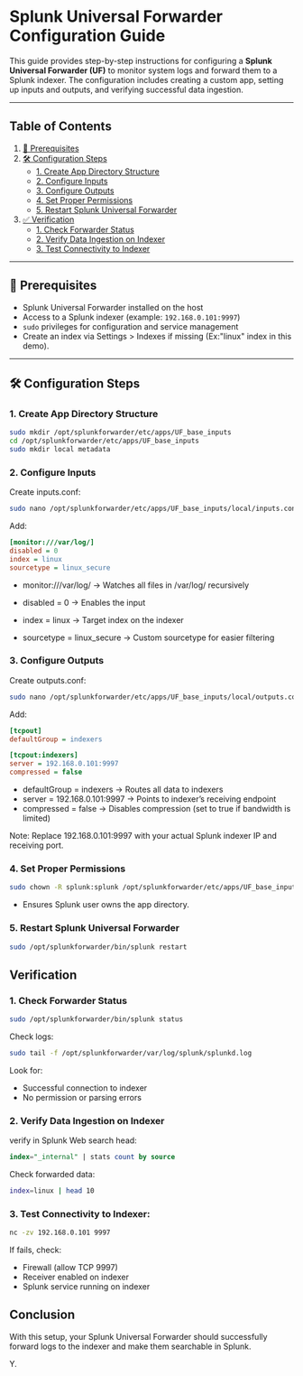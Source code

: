 # Splunk Universal Forwarder Configuration Guide


This guide provides step-by-step instructions for configuring a **Splunk Universal Forwarder (UF)** to monitor system logs and forward them to a Splunk indexer. The configuration includes creating a custom app, setting up inputs and outputs, and verifying successful data ingestion.

---

## Table of Contents
1. [🔧 Prerequisites](#-prerequisites)  
2. [🛠️ Configuration Steps](#️-configuration-steps)  
   - [1. Create App Directory Structure](#1-create-app-directory-structure)  
   - [2. Configure Inputs](#2-configure-inputs)  
   - [3. Configure Outputs](#3-configure-outputs)  
   - [4. Set Proper Permissions](#4-set-proper-permissions)  
   - [5. Restart Splunk Universal Forwarder](#5-restart-splunk-universal-forwarder)  
3. [✅ Verification](#-verification)  
   - [1. Check Forwarder Status](#1-check-forwarder-status)  
   - [2. Verify Data Ingestion on Indexer](#2-verify-data-ingestion-on-indexer)  
   - [3. Test Connectivity to Indexer](#3-test-connectivity-to-indexer)  

---

## 🔧 Prerequisites
- Splunk Universal Forwarder installed on the host  
- Access to a Splunk indexer (example: `192.168.0.101:9997`)  
- `sudo` privileges for configuration and service management 
- Create an index via Settings > Indexes if missing (Ex:"linux" index in this demo). 

---

## 🛠️ Configuration Steps

### 1. Create App Directory Structure
```bash
sudo mkdir /opt/splunkforwarder/etc/apps/UF_base_inputs
cd /opt/splunkforwarder/etc/apps/UF_base_inputs
sudo mkdir local metadata
```

### 2. Configure Inputs
Create inputs.conf:
```bash
sudo nano /opt/splunkforwarder/etc/apps/UF_base_inputs/local/inputs.conf
```

Add:

```ini
[monitor:///var/log/]
disabled = 0
index = linux
sourcetype = linux_secure
```
- monitor:///var/log/ → Watches all files in /var/log/ recursively

- disabled = 0 → Enables the input

- index = linux → Target index on the indexer

- sourcetype = linux_secure → Custom sourcetype for easier filtering

### 3. Configure Outputs

Create outputs.conf:
```bash
sudo nano /opt/splunkforwarder/etc/apps/UF_base_inputs/local/outputs.conf
```
Add:
```ini
[tcpout]
defaultGroup = indexers

[tcpout:indexers]
server = 192.168.0.101:9997
compressed = false
```
- defaultGroup = indexers → Routes all data to indexers
- server = 192.168.0.101:9997 → Points to indexer’s receiving endpoint
- compressed = false → Disables compression (set to true if bandwidth is limited)

Note: Replace 192.168.0.101:9997 with your actual Splunk indexer IP and receiving port.

### 4. Set Proper Permissions
```bash
sudo chown -R splunk:splunk /opt/splunkforwarder/etc/apps/UF_base_inputs/
```
- Ensures Splunk user owns the app directory.

### 5. Restart Splunk Universal Forwarder

```bash
sudo /opt/splunkforwarder/bin/splunk restart
```
## Verification

### 1. Check Forwarder Status
```bash
sudo /opt/splunkforwarder/bin/splunk status
```
Check logs:
```bash
sudo tail -f /opt/splunkforwarder/var/log/splunk/splunkd.log
```
Look for:
- Successful connection to indexer
- No permission or parsing errors

### 2. Verify Data Ingestion on Indexer

verify in Splunk Web search head:
```sql
index="_internal" | stats count by source
```
Check forwarded data:
```bash
index=linux | head 10
```

### 3. Test Connectivity to Indexer:
```bash
nc -zv 192.168.0.101 9997
```
If fails, check:

- Firewall (allow TCP 9997)
- Receiver enabled on indexer
- Splunk service running on indexer

## Conclusion

With this setup, your Splunk Universal Forwarder should successfully forward logs to the indexer and make them searchable in Splunk.

Y.